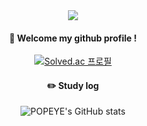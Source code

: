 <div align="center"> 
  
<img src="https://capsule-render.vercel.app/api?type=waving&color=auto&height=200&section=header&text=POPEYE&fontSize=90" />

####  :wave: Welcome my github profile !

[![Solved.ac 프로필](http://mazassumnida.wtf/api/v2/generate_badge?boj=popeye0617)](https://solved.ac/popeye0617)

#### :pencil2: Study log

![POPEYE's GitHub stats](https://github-readme-stats.vercel.app/api?username=popeye0618&show_icons=true&theme=radical)

</div>
